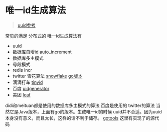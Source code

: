 #  唯一id生成算法
> [uuid参考](https://github.com/imgoogege/go.uuid)

常见的满足 分布式的 唯一id生成算法有

- uuid
- 数据库自增id auto_increment
- 数据库多主模式
- 号段模式
- redis incr
- twitter 雪花算法 [snowflake](https://github.com/twitter-archive/snowflake) [go版本](https://github.com/bwmarrin/snowflake)
- 滴滴打车 [tinyid](https://github.com/didi/tinyid)
- 百度 [uidgenerator](https://github.com/baidu/uid-generator)
- 美团 [leaf](https://github.com/Meituan-Dianping/Leaf)

didi和meituan都是使用的数据库多主模式的算法 百度是使用的 twitter的算法 当然它是Java版本，上面有go的版本。生成唯一id的时候 uuid并不合适。因为uuid本身没有意义，而且太长，这样的话不利于储存。
[gotools](https://github.com/googege/gotools/tree/master/id) 这里有实现了的源代码
